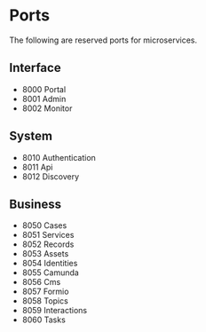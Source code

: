 # Ports

The following are reserved ports for microservices.

## Interface

- 8000 Portal
- 8001 Admin
- 8002 Monitor

## System

- 8010 Authentication
- 8011 Api
- 8012 Discovery

## Business

- 8050 Cases
- 8051 Services
- 8052 Records
- 8053 Assets
- 8054 Identities
- 8055 Camunda
- 8056 Cms
- 8057 Formio
- 8058 Topics
- 8059 Interactions
- 8060 Tasks
